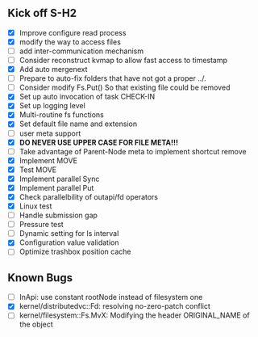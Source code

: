 ## Kick off S-H2

- [x] Improve configure read process
- [x] modify the way to access files
- [ ] add inter-communication mechanism
- [ ] Consider reconstruct kvmap to allow fast access to timestamp
- [x] Add auto mergenext
- [ ] Prepare to auto-fix folders that have not got a proper ../.
- [ ] Consider modify Fs.Put() So that existing file could be removed
- [x] Set up auto invocation of task CHECK-IN
- [x] Set up logging level
- [x] Multi-routine fs functions
- [x] Set default file name and extension
- [ ] user meta support
- [x] **DO NEVER USE UPPER CASE FOR FILE META!!!**
- [ ] Take advantage of Parent-Node meta to implement shortcut remove
- [x] Implement MOVE
- [x] Test MOVE
- [x] Implement parallel Sync
- [x] Implement parallel Put
- [x] Check parallelbility of outapi/fd operators
- [x] Linux test
- [ ] Handle submission gap
- [ ] Pressure test
- [ ] Dynamic setting for ls interval
- [x] Configuration value validation
- [ ] Optimize trashbox position cache

## Known Bugs
- [ ] InApi: use constant rootNode instead of filesystem one
- [x] kernel/distributedvc::Fd: resolving no-zero-patch conflict
- [ ] kernel/filesystem::Fs.MvX: Modifying the header ORIGINAL_NAME of the object
